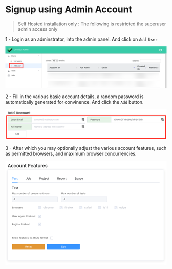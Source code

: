 # Signup using Admin Account

> Self Hosted installation only : The following is restricted the superuser admin access only

1 - Login as an adminstrator, into the admin panel. And click on `Add User`

![add user button](../images/adminstration/add-user-button.png)

2 - Fill in the various basic account details, a random password is automatically generated for convinence. And click the `Add` button.

![add user fields](../images/adminstration/add-account-fields.png)

3 - After which you may optionally adjust the various account features, such as permitted browsers, and maximum browser concurrencies.

![account features](../images/adminstration/account-features.png)
